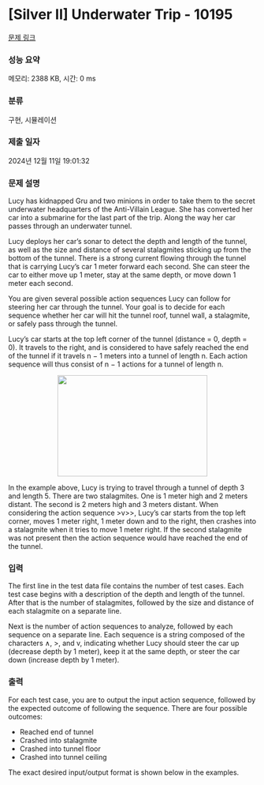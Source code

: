 # [Silver II] Underwater Trip - 10195 

[문제 링크](https://www.acmicpc.net/problem/10195) 

### 성능 요약

메모리: 2388 KB, 시간: 0 ms

### 분류

구현, 시뮬레이션

### 제출 일자

2024년 12월 11일 19:01:32

### 문제 설명

<p>Lucy has kidnapped Gru and two minions in order to take them to the secret underwater headquarters of the Anti-Villain League. She has converted her car into a submarine for the last part of the trip. Along the way her car passes through an underwater tunnel.</p>

<p>Lucy deploys her car’s sonar to detect the depth and length of the tunnel, as well as the size and distance of several stalagmites sticking up from the bottom of the tunnel. There is a strong current flowing through the tunnel that is carrying Lucy’s car 1 meter forward each second. She can steer the car to either move up 1 meter, stay at the same depth, or move down 1 meter each second.</p>

<p>You are given several possible action sequences Lucy can follow for steering her car through the tunnel. Your goal is to decide for each sequence whether her car will hit the tunnel roof, tunnel wall, a stalagmite, or safely pass through the tunnel.</p>

<p>Lucy’s car starts at the top left corner of the tunnel (distance = 0, depth = 0). It travels to the right, and is considered to have safely reached the end of the tunnel if it travels n − 1 meters into a tunnel of length n. Each action sequence will thus consist of n − 1 actions for a tunnel of length n.</p>

<p style="text-align: center;"><img alt="" src="" style="width: 304px; height: 205px;"></p>

<p>In the example above, Lucy is trying to travel through a tunnel of depth 3 and length 5. There are two stalagmites. One is 1 meter high and 2 meters distant. The second is 2 meters high and 3 meters distant. When considering the action sequence >v>>, Lucy’s car starts from the top left corner, moves 1 meter right, 1 meter down and to the right, then crashes into a stalagmite when it tries to move 1 meter right. If the second stalagmite was not present then the action sequence would have reached the end of the tunnel.</p>

### 입력 

 <p>The first line in the test data file contains the number of test cases. Each test case begins with a description of the depth and length of the tunnel. After that is the number of stalagmites, followed by the size and distance of each stalagmite on a separate line.</p>

<p>Next is the number of action sequences to analyze, followed by each sequence on a separate line. Each sequence is a string composed of the characters ∧, >, and v, indicating whether Lucy should steer the car up (decrease depth by 1 meter), keep it at the same depth, or steer the car down (increase depth by 1 meter).</p>

### 출력 

 <p>For each test case, you are to output the input action sequence, followed by the expected outcome of following the sequence. There are four possible outcomes:</p>

<ul>
	<li>Reached end of tunnel</li>
	<li>Crashed into stalagmite</li>
	<li>Crashed into tunnel floor</li>
	<li>Crashed into tunnel ceiling</li>
</ul>

<p>The exact desired input/output format is shown below in the examples.</p>

